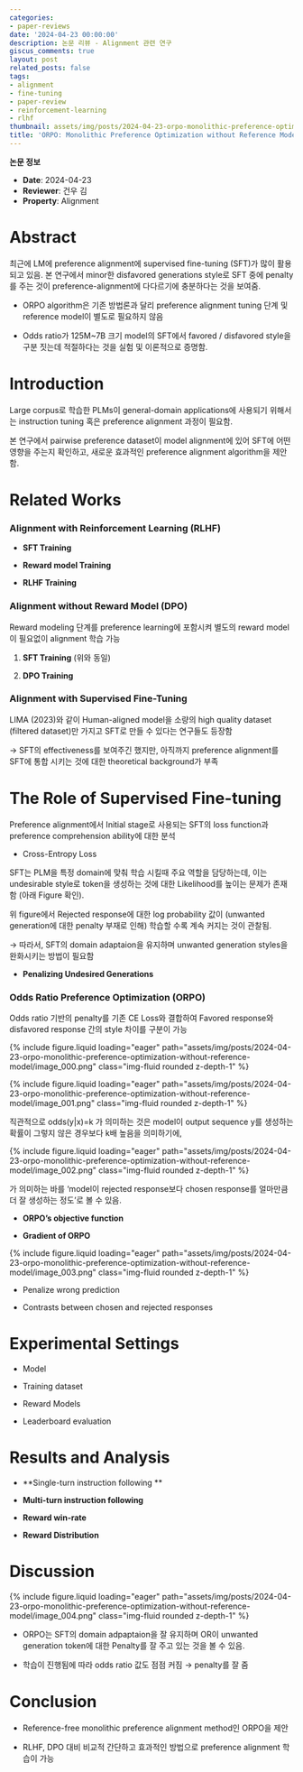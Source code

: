 ```yaml
---
categories:
- paper-reviews
date: '2024-04-23 00:00:00'
description: 논문 리뷰 - Alignment 관련 연구
giscus_comments: true
layout: post
related_posts: false
tags:
- alignment
- fine-tuning
- paper-review
- reinforcement-learning
- rlhf
thumbnail: assets/img/posts/2024-04-23-orpo-monolithic-preference-optimization-without-reference-model/thumbnail.jpg
title: 'ORPO: Monolithic Preference Optimization without Reference Model'
---
```


**논문 정보**
- **Date**: 2024-04-23
- **Reviewer**: 건우 김
- **Property**: Alignment

# Abstract

최근에 LM에 preference alignment에 supervised fine-tuning (SFT)가 많이 활용되고 있음. 본 연구에서 minor한 disfavored generations style로 SFT 중에 penalty를 주는 것이 preference-alignment에 다다르기에 충분하다는 것을 보여줌. 

- ORPO algorithm은 기존 방법론과 달리 preference alignment tuning 단계 및 reference model이 별도로 필요하지 않음

- Odds ratio가 125M~7B 크기 model의 SFT에서 favored / disfavored style을 구분 짓는데 적절하다는 것을 실험 및 이론적으로 증명함.

# Introduction

Large corpus로 학습한 PLMs이 general-domain applications에 사용되기 위해서는 instruction tuning 혹은 preference alignment 과정이 필요함. 

본 연구에서 pairwise preference dataset이 model alignment에 있어 SFT에 어떤 영향을 주는지 확인하고, 새로운 효과적인 preference alignment algorithm을 제안함. 

# Related Works

### Alignment with Reinforcement Learning (RLHF)

- **SFT Training**

- **Reward model Training**

- **RLHF Training**

### Alignment without Reward Model (DPO)

Reward modeling 단계를 preference learning에 포함시켜 별도의 reward model이 필요없이 alignment 학습 가능

1. **SFT Training** (위와 동일)

1. **DPO Training**

### Alignment with Supervised Fine-Tuning

LIMA (2023)와 같이 Human-aligned model을 소량의 high quality dataset (filtered dataset)만 가지고 SFT로 만들 수 있다는 연구들도 등장함

→ SFT의 effectiveness를 보여주긴 했지만, 아직까지 preference alignment를 SFT에 통합 시키는 것에 대한 theoretical background가 부족

# The Role of Supervised Fine-tuning

Preference alignment에서 Initial stage로 사용되는 SFT의 loss function과 preference comprehension ability에 대한 분석

- Cross-Entropy Loss

SFT는 PLM을 특정 domain에 맞춰 학습 시킬때 주요 역할을 담당하는데, 이는 undesirable style로 token을 생성하는 것에 대한 Likelihood를 높이는 문제가 존재함 (아래 Figure 확인).

위 figure에서 Rejected response에 대한 log probability 값이 (unwanted generation에 대한 penalty 부재로 인해) 학습할 수록 계속 커지는 것이 관찰됨. 

→ 따라서, SFT의 domain adaptaion을 유지하며 unwanted generation styles을 완화시키는 방법이 필요함

- **Penalizing Undesired Generations**

### Odds Ratio Preference Optimization (ORPO)

Odds ratio 기반의 penalty를 기존 CE Loss와 결합하여 Favored response와 disfavored response 간의 style 차이를 구분이 가능

{% include figure.liquid loading="eager" path="assets/img/posts/2024-04-23-orpo-monolithic-preference-optimization-without-reference-model/image_000.png" class="img-fluid rounded z-depth-1" %}

{% include figure.liquid loading="eager" path="assets/img/posts/2024-04-23-orpo-monolithic-preference-optimization-without-reference-model/image_001.png" class="img-fluid rounded z-depth-1" %}

직관적으로 odds(y|x)=k 가 의미하는 것은 model이 output sequence y를 생성하는 확률이 그렇지 않은 경우보다 k배 높음을 의미하기에,

{% include figure.liquid loading="eager" path="assets/img/posts/2024-04-23-orpo-monolithic-preference-optimization-without-reference-model/image_002.png" class="img-fluid rounded z-depth-1" %}

가 의미하는 바를 ‘model이 rejected response보다 chosen response를 얼마만큼 더 잘 생성하는 정도’로 볼 수 있음.

- **ORPO’s objective function**

- **Gradient of ORPO**

{% include figure.liquid loading="eager" path="assets/img/posts/2024-04-23-orpo-monolithic-preference-optimization-without-reference-model/image_003.png" class="img-fluid rounded z-depth-1" %}

- Penalize wrong prediction

- Contrasts between chosen and rejected responses

# Experimental Settings

- Model

- Training dataset

- Reward Models

- Leaderboard evaluation

# Results and Analysis

- **Single-turn instruction following **

- **Multi-turn instruction following**

- **Reward win-rate**

- **Reward Distribution**

# Discussion

{% include figure.liquid loading="eager" path="assets/img/posts/2024-04-23-orpo-monolithic-preference-optimization-without-reference-model/image_004.png" class="img-fluid rounded z-depth-1" %}

- ORPO는 SFT의 domain adpaptaion을 잘 유지하며 OR이 unwanted generation token에 대한 Penalty를 잘 주고 있는 것을 볼 수 있음.

- 학습이 진행됨에 따라 odds ratio 값도 점점 커짐 → penalty를 잘 줌

# Conclusion

- Reference-free monolithic preference alignment method인 ORPO을 제안

- RLHF, DPO 대비 비교적 간단하고 효과적인 방법으로 preference alignment 학습이 가능
